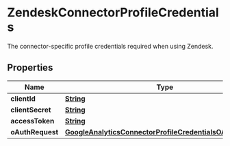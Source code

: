 

# ZendeskConnectorProfileCredentials

 The connector-specific profile credentials required when using Zendesk. 

## Properties

| Name | Type | Description | Notes |
|------------ | ------------- | ------------- | -------------|
|**clientId** | [**String**](String.md) |  |  |
|**clientSecret** | [**String**](String.md) |  |  |
|**accessToken** | [**String**](String.md) |  |  [optional] |
|**oAuthRequest** | [**GoogleAnalyticsConnectorProfileCredentialsOAuthRequest**](GoogleAnalyticsConnectorProfileCredentialsOAuthRequest.md) |  |  [optional] |



